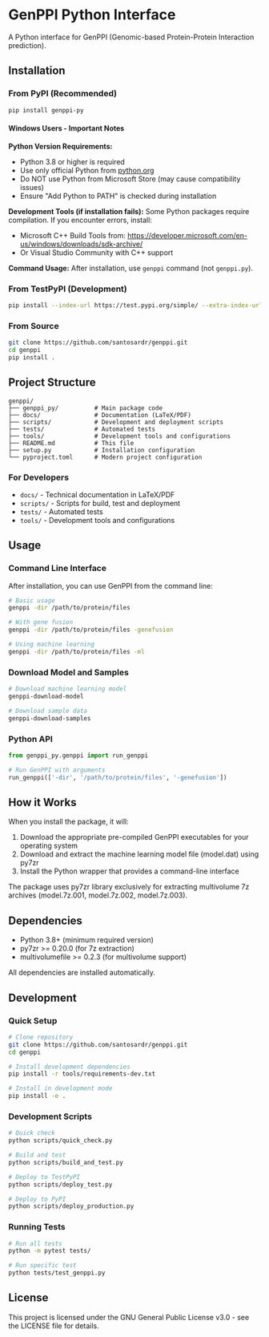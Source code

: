 # GenPPI Python Interface

A Python interface for GenPPI (Genomic-based Protein-Protein Interaction prediction).

## Installation

### From PyPI (Recommended)
```bash
pip install genppi-py
```

#### Windows Users - Important Notes

**Python Version Requirements:**
- Python 3.8 or higher is required
- Use only official Python from [python.org](https://www.python.org/downloads/)
- Do NOT use Python from Microsoft Store (may cause compatibility issues)
- Ensure "Add Python to PATH" is checked during installation

**Development Tools (if installation fails):**
Some Python packages require compilation. If you encounter errors, install:
- Microsoft C++ Build Tools from: https://developer.microsoft.com/en-us/windows/downloads/sdk-archive/
- Or Visual Studio Community with C++ support

**Command Usage:**
After installation, use `genppi` command (not `genppi.py`).

### From TestPyPI (Development)
```bash
pip install --index-url https://test.pypi.org/simple/ --extra-index-url https://pypi.org/simple/ genppi-py
```

### From Source
```bash
git clone https://github.com/santosardr/genppi.git
cd genppi
pip install .
```

## Project Structure

```
genppi/
├── genppi_py/          # Main package code
├── docs/               # Documentation (LaTeX/PDF)
├── scripts/            # Development and deployment scripts
├── tests/              # Automated tests
├── tools/              # Development tools and configurations
├── README.md           # This file
├── setup.py            # Installation configuration
└── pyproject.toml      # Modern project configuration
```

### For Developers

- `docs/` - Technical documentation in LaTeX/PDF
- `scripts/` - Scripts for build, test and deployment
- `tests/` - Automated tests
- `tools/` - Development tools and configurations

## Usage

### Command Line Interface

After installation, you can use GenPPI from the command line:

```bash
# Basic usage
genppi -dir /path/to/protein/files

# With gene fusion
genppi -dir /path/to/protein/files -genefusion

# Using machine learning
genppi -dir /path/to/protein/files -ml
```

### Download Model and Samples

```bash
# Download machine learning model
genppi-download-model

# Download sample data
genppi-download-samples
```

### Python API

```python
from genppi_py.genppi import run_genppi

# Run GenPPI with arguments
run_genppi(['-dir', '/path/to/protein/files', '-genefusion'])
```

## How it Works

When you install the package, it will:

1. Download the appropriate pre-compiled GenPPI executables for your operating system
2. Download and extract the machine learning model file (model.dat) using py7zr
3. Install the Python wrapper that provides a command-line interface

The package uses py7zr library exclusively for extracting multivolume 7z archives (model.7z.001, model.7z.002, model.7z.003).

## Dependencies

- Python 3.8+ (minimum required version)
- py7zr >= 0.20.0 (for 7z extraction)
- multivolumefile >= 0.2.3 (for multivolume support)

All dependencies are installed automatically.

## Development

### Quick Setup

```bash
# Clone repository
git clone https://github.com/santosardr/genppi.git
cd genppi

# Install development dependencies
pip install -r tools/requirements-dev.txt

# Install in development mode
pip install -e .
```

### Development Scripts

```bash
# Quick check
python scripts/quick_check.py

# Build and test
python scripts/build_and_test.py

# Deploy to TestPyPI
python scripts/deploy_test.py

# Deploy to PyPI
python scripts/deploy_production.py
```

### Running Tests

```bash
# Run all tests
python -m pytest tests/

# Run specific test
python tests/test_genppi.py
```

## License

This project is licensed under the GNU General Public License v3.0 - see the LICENSE file for details.